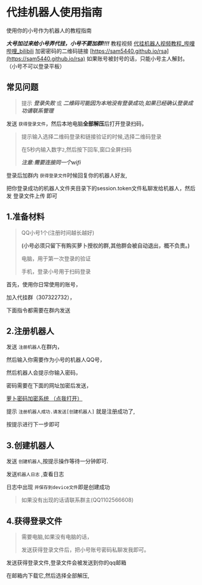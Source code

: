 # 代挂机器人使用指南

使用你的小号作为机器人的教程指南

***大号加过来给小号弄代挂，小号不要加群!!!!***
教程视频 [代挂机器人视频教程_哔哩哔哩_bilibili](https://www.bilibili.com/video/BV1tP411G7Mc/?vd_source=d8a55595daf2c02ff2f7d1d38365689d)
加密密码的二维码链接 [https://sam5440.github.io/rsa](https://sam5440.github.io/rsa)
如果账号被封号的话，只能小号主人解封。
（小号不可以登录平板）

## 常见问题

> 提示 ***登录失败*** 或 ***二维码可能因为本地没有登录成功,如果已经确认登录成功请联系管理***

发送 `获得登录文件`，然后本地电脑**全部解压**后打开登录扫码，

> 提示输入选择二维码登录和链接验证的时候,选择二维码登录
>
> 在5秒内输入数字`2`,然后按下回车,窗口全屏扫码
>
> ***注意:需要连接同一个wifi***

登录后加群内 `获得登录文件`时候回复你的机器人好友,

把你登录成功的机器人文件夹目录下的session.token文件私聊发给机器人，然后发 登录文件上传 即可

## 1.准备材料

> QQ小号1个(注册时间越长越好)
>
>  **(小号必须只留下有购买萝卜授权的群,其他群会被自动退出，概不负责。)**
>
> 电脑，用于第一次登录的验证
>
> 手机，登录小号用于扫码登录

首先，使用你日常使用的账号，

加入代挂群（307322732），

下面指令都需要在群内发送


## 2.注册机器人

发送 `注册机器人`在群内，

然后输入你需要作为小号的机器人QQ号，

然后机器人会提示你输入密码，

密码需要在下面的网址加密后发送，

[萝卜密码加密系统 （点我打开）](https://sam5440.github.io/rsa/)

提示 `注册机器人成功.请发送[创建机器人]` 就是注册成功了,

按提示进行下一步即可


## 3.创建机器人

发送 `创建机器人`,按提示操作等待一分钟即可.

发送`机器人日志` ,查看日志

日志中出现 `并保存到device文件`即是创建成功

> 如果没有出现的话请联系群主(QQ1102566608)

## 4.获得登录文件

> 需要电脑,如果没有电脑的话，
>
> 发送获得登录文件后，把小号账号密码私聊发我即可。

发送获得登录文件,登录文件会被发送到你的qq邮箱

在邮箱内下载它,然后选择全部解压,
